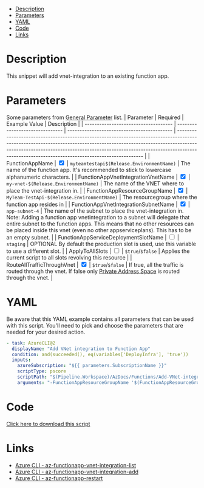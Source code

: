 - [Description](#description)
- [Parameters](#parameters)
- [YAML](#yaml)
- [Code](#code)
- [Links](#links)

# Description

This snippet will add vnet-integration to an existing function app.

# Parameters

Some parameters from [General Parameter](/Azure/AzDocs-v1/Scripts) list.
| Parameter | Required | Example Value | Description |
| ------------------------------------ | ------------------------------- | ------------------------------------------- | ---------------------------------------------------------------------------------------------------------------------------------------------------------------------------------------------------------------------------------------------------------------------------------------------------------- |
| FunctionAppName | <input type="checkbox" checked> | `myteamtestapi$(Release.EnvironmentName)` | The name of the function app. It's recommended to stick to lowercase alphanumeric characters. |
| FunctionAppVnetIntegrationVnetName | <input type="checkbox" checked> | `my-vnet-$(Release.EnvironmentName)` | The name of the VNET where to place the vnet-integration in. |
| FunctionAppResourceGroupName | <input type="checkbox" checked> | `MyTeam-TestApi-$(Release.EnvironmentName)` | The resourcegroup where the function app resides in |
| FunctionAppVnetIntegrationSubnetName | <input type="checkbox" checked> | `app-subnet-4` | The name of the subnet to place the vnet-integration in. Note: Adding a function app vnetintegration to a subnet will delegate that entire subnet to the function apps. This means that no other resources can be placed inside this vnet (even no other appserviceplans). This has to be an empty subnet. |
| FunctionAppServiceDeploymentSlotName | <input type="checkbox"> | `staging` | OPTIONAL By default the production slot is used, use this variable to use a different slot. |
| ApplyToAllSlots | <input type="checkbox"> | `$true`/`$false` | Applies the current script to all slots revolving this resource |
| RouteAllTrafficThroughVnet | <input type="checkbox" checked> | `$true`/`$false` | If true, all the traffic is routed through the vnet. If false only [Private Address Space](https://datatracker.ietf.org/doc/html/rfc1918#section-3) is routed through the vnet. |

# YAML

Be aware that this YAML example contains all parameters that can be used with this script. You'll need to pick and choose the parameters that are needed for your desired action.

```yaml
- task: AzureCLI@2
  displayName: "Add VNet integration to Function App"
  condition: and(succeeded(), eq(variables['DeployInfra'], 'true'))
  inputs:
    azureSubscription: "${{ parameters.SubscriptionName }}"
    scriptType: pscore
    scriptPath: "$(Pipeline.Workspace)/AzDocs/Functions/Add-VNet-integration-to-Function-App.ps1"
    arguments: "-FunctionAppResourceGroupName '$(FunctionAppResourceGroupName)' -FunctionAppName '$(FunctionAppName)' -FunctionAppVnetIntegrationVnetName '$(FunctionAppVnetIntegrationVnetName)' -FunctionAppVnetIntegrationSubnetName '$(FunctionAppVnetIntegrationSubnetName)' -FunctionAppServiceDeploymentSlotName '$(FunctionAppServiceDeploymentSlotName)' -ApplyToAllSlots $(ApplyToAllSlots) -RouteAllTrafficThroughVnet $true"
```

# Code

[Click here to download this script](../../../../src/Functions/Add-VNet-integration-to-Function-App.ps1)

# Links

- [Azure CLI - az-functionapp-vnet-integration-list](https://docs.microsoft.com/en-us/cli/azure/functionapp/vnet-integration?view=azure-cli-latest#az-functionapp-vnet-integration-list)
- [Azure CLI - az-functionapp-vnet-integration-add](https://docs.microsoft.com/en-us/cli/azure/functionapp/vnet-integration?view=azure-cli-latest#az-functionapp-vnet-integration-add)
- [Azure CLI - az-functionapp-restart](https://docs.microsoft.com/en-us/cli/azure/functionapp?view=azure-cli-latest#az-functionapp-restart)
